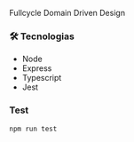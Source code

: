 Fullcycle Domain Driven Design

### 🛠 Tecnologias

- Node
- Express
- Typescript
- Jest

### Test

`npm run test`
